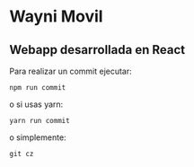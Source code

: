 # Wayni Movil

## Webapp desarrollada en React

Para realizar un commit ejecutar:

`npm run commit`

o si usas yarn:

`yarn run commit`

o simplemente:

`git cz`
